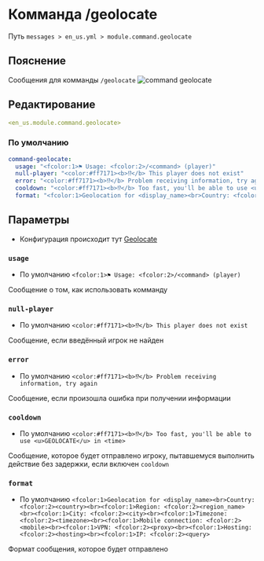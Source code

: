 # Комманда /geolocate
Путь `messages > en_us.yml > module.command.geolocate`

## Пояснение
Сообщения для комманды `/geolocate`
![command geolocate](/commandgeolocate.png)

## Редактирование
```yaml
<en_us.module.command.geolocate>
```

### По умолчанию
```yaml
command-geolocate:
  usage: "<fcolor:1>⚑ Usage: <fcolor:2>/<command> (player)"
  null-player: "<color:#ff7171><b>⁉</b> This player does not exist"
  error: "<color:#ff7171><b>⁉</b> Problem receiving information, try again"
  cooldown: "<color:#ff7171><b>⁉</b> Too fast, you'll be able to use <u>GEOLOCATE</u> in <time>"
  format: "<fcolor:1>Geolocation for <display_name><br>Country: <fcolor:2><country><br><fcolor:1>Region: <fcolor:2><region_name><br><fcolor:1>City: <fcolor:2><city><br><fcolor:1>Timezone: <fcolor:2><timezone><br><fcolor:1>Mobile connection: <fcolor:2><mobile><br><fcolor:1>VPN: <fcolor:2><proxy><br><fcolor:1>Hosting: <fcolor:2><hosting><br><fcolor:1>IP: <fcolor:2><query>"
```

## Параметры

- Конфигурация происходит тут [Geolocate](/ru/config/module/command/command-geolocate/)

### `usage`
- По умолчанию `<fcolor:1>⚑ Usage: <fcolor:2>/<command> (player)`

Сообщение о том, как использовать комманду

### `null-player`
- По умолчанию `<color:#ff7171><b>⁉</b> This player does not exist`

Сообщение, если введённый игрок не найден

### `error`
- По умолчанию `<color:#ff7171><b>⁉</b> Problem receiving information, try again`

Сообщение, если произошла ошибка при получении информации

### `cooldown`
- По умолчанию `<color:#ff7171><b>⁉</b> Too fast, you'll be able to use <u>GEOLOCATE</u> in <time>`

Сообщение, которое будет отправлено игроку, пытавшемуся выполнить действие без задержки, если включен `cooldown`

### `format`
- По умолчанию `<fcolor:1>Geolocation for <display_name><br>Country: <fcolor:2><country><br><fcolor:1>Region: <fcolor:2><region_name><br><fcolor:1>City: <fcolor:2><city><br><fcolor:1>Timezone: <fcolor:2><timezone><br><fcolor:1>Mobile connection: <fcolor:2><mobile><br><fcolor:1>VPN: <fcolor:2><proxy><br><fcolor:1>Hosting: <fcolor:2><hosting><br><fcolor:1>IP: <fcolor:2><query>`

Формат сообщения, которое будет отправлено

